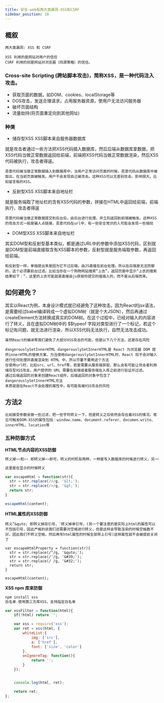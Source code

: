 ```yaml
---
title: 安全-web有两大类漏洞-XSS和CSRF
sidebar_position: 10
---
```


## 概叙
```
两大类漏洞: XSS 和 CSRF

XSS 利用的是网站对用户的信任
CSRF 利用的则是网站对浏览器（同源策略）的信任。
```


### Cross-site Scripting (跨站脚本攻击)，简称XSS，是一种代码注入攻击。
* 获取页面的数据，如DOM、cookies、localStorage等
* DOS攻击，发送合理请求，占用服务器资源，使用户无法访问服务器
* 破坏页面结构
* 流量劫持(将页面重定向到其他网址)

### 种类
* 储存型XSS
XSS脚本来自服务器数据库

就是攻击者通过一些方法把XSS代码插入数据库，然后后端从数据库拿数据，把XSS代码当做正常数据返回给前端，前端把XSS代码当做正常数据渲染，然后XSS代码被执行，攻击者得逞。
```
恶意代码被当做正常数据插入到数据库中，当用户正常访问页面的时候，恶意代码从数据库中被取出，在当前页面被触发。用户不会发现自己被攻击。这种XSS可以无差别攻击，影响很大。比如留言板的XSS。
```

* 反射型XSS
XSS脚本来自地址栏

就是服务端取了地址栏的含有XSS代码的参数，拼接在HTML中返回给前端，前端执行，攻击者得逞
```
恶意代码被当做正常数据提交到后台后，由后台进行处理，并立刻返回到前端被触发。这种XSS的攻击方式一般是骗人点链接，恶意代码在url中，有一些安全常识的人可能会发现一些端倪
```

* DOM型XSS
XSS脚本来自地址栏

其实DOM型和反射型基本类似，都是通过URL中的参数中添加XSS代码，区别就是DOM型是前端直接取含有XSS脚本的参数，反射型就是服务端取参数，再返回给前端。
```
和反射型一样，单独提出来是因为它不过后端，由JS直接在前台处理。所以在后端是无法防御的，这个必须要前台过滤。比如当你在一个购物网站搜索“上衣”，返回页面中显示“上衣的搜索结果如下：”，这里的上衣可能就是直接由js获取你提交的值插入的，而不是从后端而来。
```

## 如何避免？
其实以React为例，本身设计模式就已经避免了这种攻击。因为React的jsx语法，是需要经过babel编译转成一个虚拟DOM树（就是个大JSON），然后再通过createElement方法转换成真实的DOM树。在这个过程中，已经对输入的内容进行了转义，且在虚拟DOM树中的 $$typeof 字段对类型进行了一个标记，若这个标记有问题，就无法进行渲染，所以XSS代码无法执行，自然无法攻击成功。

```
虽然React的编译帮我们避免了大部分XSS攻击的可能，但是以下几个方法，还是存在风险

dangerouslySetInnerHTML dangerouslySetInnerHTML是 React 为浏览器 DOM 提供innerHTML的替换方案，为当使用dangerouslySetInnerHTML时，React 将不会对输入进行任何处理并直接渲染到 HTML 中，所以尽量不要用这个方法
在使用url时，比如src、url、href等，若是需要从服务端获取，那么会有可能让攻击者利用储存型XSS攻击，用户提供的 URL 需要在前端或者服务端在入库之前进行验证并过滤。
通过后端返回的对象来创建React组件，后端返回的对象中包含了dangerouslySetInnerHTML方法
本质就是在React不会处理的属性中，有可能有被XSS攻击的风险
```

## 方法2
```
比如接受参数会做一些过滤，把一些字符转义一下，但是转义之后依然会存在着XSS的情况。常见可触发DOM-XSS的属性包括：window.name、document.referer、documen.write、innerHTML、location等
```

### 五种防御方式
**HTML节点内容的XSS防御**
```js
转义掉<<和>> 即转义掉<>即可，转义的时机有两种，一种是写入数据库的时候进行转义，另一种实在解析的时候进行转义。

这里是在显示的时候转义

var escapeHtml = function(str){
  str = str.replace(/>/g, '&lt;');
  str = str.replace(/>/g, '&gt;');
  return str;
}

escapeHtml(content);
```

**HTML属性的XSS防御**
```
转义”&quto; 即转义掉双引号，'转义掉单引号，(另一个要注意的是实际上html的属性可以不包括引号，因此严格的说我们还需要对空格进行转义，但是这样会导致渲染的时候空格数不对，因此我们不转义空格，然后再写html属性的时候全部带上引号)这样属性就不会被提前关闭了

var escapeHtmlProperty = function(str){
  str = str.replace(/"/g, '&quto;');
  str = str.replace(/'/g, '&#39;');
  str = str.replace(/ /g, '&#32;');
  return str;
}

escapeHtml(content);
```

**XSS npm 库来防御**
```js
npm install xss
白名单-使用第三方库XSS，支持指定白名单

var xssFilter = function(html){
    if(!html) return '';

    var xss = require('xss');
    var ret = xss(html, {
        whiteList:{
            img: ['src'],
            a: ['href'],
            font: ['size', 'color']
        },
        onIgnoreTag: function(){
            return '';
        }
    });


    console.log(html, ret);

    return ret;
};
```
